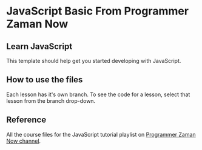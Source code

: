 # JavaScript Basic From Programmer Zaman Now
## Learn JavaScript 

This template should help get you started developing with JavaScript.

## How to use the files
Each lesson has it's own branch. To see the code for a lesson, select that lesson from the branch drop-down.

## Reference
All the course files for the JavaScript tutorial playlist on [Programmer Zaman Now channel](https://www.youtube.com/watch?v=SDROba_M42g&t=7s).
